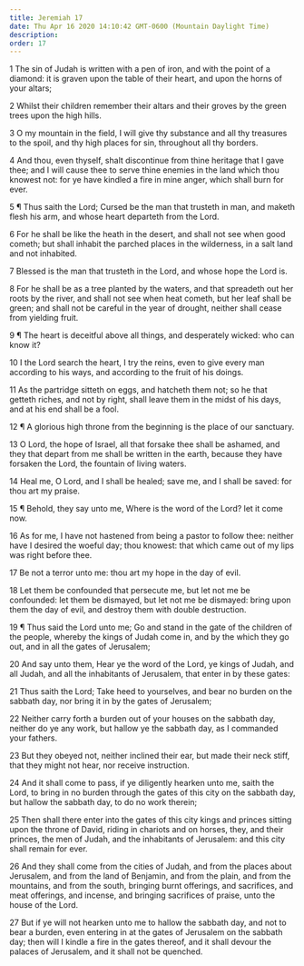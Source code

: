```yaml
---
title: Jeremiah 17
date: Thu Apr 16 2020 14:10:42 GMT-0600 (Mountain Daylight Time)
description: 
order: 17
---
```


<p>
  1 The sin of Judah is written with a pen of iron, and with the point of a
  diamond: it is graven upon the table of their heart, and upon the horns of
  your altars;
</p>
<p>
  2 Whilst their children remember their altars and their groves by the green
  trees upon the high hills.
</p>
<p>
  3 O my mountain in the field, I will give thy substance and all thy treasures
  to the spoil, and thy high places for sin, throughout all thy borders.
</p>
<p>
  4 And thou, even thyself, shalt discontinue from thine heritage that I gave
  thee; and I will cause thee to serve thine enemies in the land which thou
  knowest not: for ye have kindled a fire in mine anger, which shall burn for
  ever.
</p>
<p>
  5 &#xB6; Thus saith the Lord; Cursed be the man that trusteth in man, and
  maketh flesh his arm, and whose heart departeth from the Lord.
</p>
<p>
  6 For he shall be like the heath in the desert, and shall not see when good
  cometh; but shall inhabit the parched places in the wilderness, in a salt land
  and not inhabited.
</p>
<p>
  7 Blessed is the man that trusteth in the Lord, and whose hope the Lord is.
</p>
<p>
  8 For he shall be as a tree planted by the waters, and that spreadeth out her
  roots by the river, and shall not see when heat cometh, but her leaf shall be
  green; and shall not be careful in the year of drought, neither shall cease
  from yielding fruit.
</p>
<p>
  9 &#xB6; The heart is deceitful above all things, and desperately wicked: who
  can know it?
</p>
<p>
  10 I the Lord search the heart, I try the reins, even to give every man
  according to his ways, and according to the fruit of his doings.
</p>
<p>
  11 As the partridge sitteth on eggs, and hatcheth them not; so he that getteth
  riches, and not by right, shall leave them in the midst of his days, and at
  his end shall be a fool.
</p>
<p>
  12 &#xB6; A glorious high throne from the beginning is the place of our
  sanctuary.
</p>
<p>
  13 O Lord, the hope of Israel, all that forsake thee shall be ashamed, and
  they that depart from me shall be written in the earth, because they have
  forsaken the Lord, the fountain of living waters.
</p>
<p>
  14 Heal me, O Lord, and I shall be healed; save me, and I shall be saved: for
  thou art my praise.
</p>
<p>
  15 &#xB6; Behold, they say unto me, Where is the word of the Lord? let it come
  now.
</p>
<p>
  16 As for me, I have not hastened from being a pastor to follow thee: neither
  have I desired the woeful day; thou knowest: that which came out of my lips
  was right before thee.
</p>
<p>17 Be not a terror unto me: thou art my hope in the day of evil.</p>
<p>
  18 Let them be confounded that persecute me, but let not me be confounded: let
  them be dismayed, but let not me be dismayed: bring upon them the day of evil,
  and destroy them with double destruction.
</p>
<p>
  19 &#xB6; Thus said the Lord unto me; Go and stand in the gate of the children
  of the people, whereby the kings of Judah come in, and by the which they go
  out, and in all the gates of Jerusalem;
</p>
<p>
  20 And say unto them, Hear ye the word of the Lord, ye kings of Judah, and all
  Judah, and all the inhabitants of Jerusalem, that enter in by these gates:
</p>
<p>
  21 Thus saith the Lord; Take heed to yourselves, and bear no burden on the
  sabbath day, nor bring it in by the gates of Jerusalem;
</p>
<p>
  22 Neither carry forth a burden out of your houses on the sabbath day, neither
  do ye any work, but hallow ye the sabbath day, as I commanded your fathers.
</p>
<p>
  23 But they obeyed not, neither inclined their ear, but made their neck stiff,
  that they might not hear, nor receive instruction.
</p>
<p>
  24 And it shall come to pass, if ye diligently hearken unto me, saith the
  Lord, to bring in no burden through the gates of this city on the sabbath day,
  but hallow the sabbath day, to do no work therein;
</p>
<p>
  25 Then shall there enter into the gates of this city kings and princes
  sitting upon the throne of David, riding in chariots and on horses, they, and
  their princes, the men of Judah, and the inhabitants of Jerusalem: and this
  city shall remain for ever.
</p>
<p>
  26 And they shall come from the cities of Judah, and from the places about
  Jerusalem, and from the land of Benjamin, and from the plain, and from the
  mountains, and from the south, bringing burnt offerings, and sacrifices, and
  meat offerings, and incense, and bringing sacrifices of praise, unto the house
  of the Lord.
</p>
<p>
  27 But if ye will not hearken unto me to hallow the sabbath day, and not to
  bear a burden, even entering in at the gates of Jerusalem on the sabbath day;
  then will I kindle a fire in the gates thereof, and it shall devour the
  palaces of Jerusalem, and it shall not be quenched.
</p>
